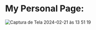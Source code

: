 # My Personal Page:

![Captura de Tela 2024-02-21 às 13 51 19](https://github.com/KellyReisLee/my-portFolio/assets/104033201/a1efbb05-bf1b-4db2-af4c-303371e51764)
